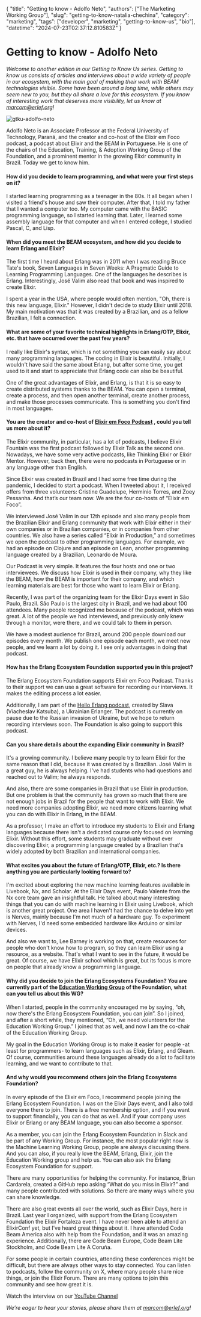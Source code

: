 {
    "title": "Getting to know - Adolfo Neto",
    "authors": ["The Marketing Working Group"],
    "slug": "getting-to-know-natalia-chechina",
    "category": "marketing",
    "tags": ["developer", "marketing", "getting-to-know-us", "bio"],
    "datetime": "2024-07-23T02:37:12.810583Z"
    }

#  Getting to know - Adolfo Neto

*Welcome to another edition in our Getting to Know Us series. Getting to know us consists of articles and interviews about a wide variety of people in our ecosystem, with the main goal of making their work with BEAM technologies visible. Some have been around a long time, while others may seem new to you, but they all share a love for this ecosystem. If you know of interesting work that deserves more visibility, let us know at marcom@erlef.org!*

<img src="/images/getting-to-know/adolfo-neto.jpg" class="img-fluid" alt="gtku-adolfo-neto"/>

Adolfo Neto is an Associate Professor at the Federal University of Technology, Paraná, and the creator and co-host of the Elixir em Foco podcast, a podcast about Elixir and the BEAM in Portuguese. He is one of the chairs of the Education, Training, & Adoption Working Group of the Foundation, and a prominent mentor in the growing Elixir community in Brazil. Today we get to know him.

#### How did you decide to learn programming, and what were your first steps on it?

I started learning programming as a teenager in the 80s. It all began when I visited a friend's house and saw their computer. After that, I told my father that I wanted a computer too. My computer came with the BASIC programming language, so I started learning that. Later, I learned some assembly language for that computer and when I entered college, I studied Pascal, C, and Lisp.

#### When did you meet the BEAM ecosystem, and how did you decide to learn Erlang and Elixir?

The first time I heard about Erlang was in 2011 when I was reading Bruce Tate's book, Seven Languages in Seven Weeks: A Pragmatic Guide to Learning Programming Languages. One of the languages he describes is Erlang. Interestingly, José Valim also read that book and was inspired to create Elixir.

I spent a year in the USA, where people would often mention, "Oh, there is this new language, Elixir." However, I didn't decide to study Elixir until 2018. My main motivation was that it was created by a Brazilian, and as a fellow Brazilian, I felt a connection. 

#### What are some of your favorite technical highlights in Erlang/OTP, Elixir, etc. that have occurred over the past few years?

I really like Elixir's syntax, which is not something you can easily say about many programming languages. The coding in Elixir is beautiful. Initially, I wouldn't have said the same about Erlang, but after some time, you get used to it and start to appreciate that Erlang code can also be beautiful.

One of the great advantages of Elixir, and Erlang, is that it is so easy to create distributed systems thanks to the BEAM. You can open a terminal, create a process, and then open another terminal, create another process, and make those processes communicate. This is something you don't find in most languages.

#### You are the creator and co-host of [Elixir em Foco Podcast](https://www.elixiremfoco.com/) , could you tell us more about it?

The Elixir community, in particular, has a lot of podcasts, I believe Elixir Fountain was the first podcast followed by Elixir Talk as the second one. Nowadays, we have some very active podcasts, like Thinking Elixir or Elixir Mentor. However, back then, there were no podcasts in Portuguese or in any language other than English.

Since Elixir was created in Brazil and I had some free time during the pandemic, I decided to start a podcast. When I tweeted about it, I received offers from three volunteers: Cristine Guadelupe, Herminio Torres, and Zoey Pessanha. And that’s our team now. We are the four co-hosts of “Elixir em Foco”.

We interviewed José Valim in our 12th episode and also many people from the Brazilian Elixir and Erlang community that work with Elixir either in their own companies or in Brazilian companies, or in companies from other countries. We also have a series called “Elixir in Production,” and sometimes we open the podcast to other programming languages. For example, we had an episode on Clojure and an episode on Lean, another programming language created by a Brazilian, Leonardo de Moura.

Our Podcast is very simple. It features the four hosts and one or two interviewees. We discuss how Elixir is used in their company, why they like the BEAM, how the BEAM is important for their company, and which learning materials are best for those who want to learn Elixir or Erlang.

Recently, I was part of the organizing team for the Elixir Days event in São Paulo, Brazil. São Paulo is the largest city in Brazil, and we had about 100 attendees. Many people recognized me because of the podcast, which was great. A lot of the people we had interviewed, and previously only knew through a monitor, were there, and we could talk to them in person.

We have a modest audience for Brazil, around 200 people download our episodes every month. We publish one episode each month, we meet new people, and we learn a lot by doing it. I see only advantages in doing that podcast.

#### How has the Erlang Ecosystem Foundation supported you in this project?

The Erlang Ecosystem Foundation supports Elixir em Foco Podcast. Thanks to their support we can use a great software for recording our interviews. It makes the editing process a lot easier.

Additionally, I am part of the [Hello Erlang podcast](https://helloerlang.github.io/), created by Slava (Viacheslav Katsuba), a Ukrainian Erlanger. The podcast is currently on pause due to the Russian invasion of Ukraine, but we hope to return recording interviews soon. The Foundation is also going to support this podcast.

#### Can you share details about the expanding Elixir community in Brazil?

It's a growing community. I believe many people try to learn Elixir for the same reason that I did, because it was created by a Brazilian. José Valim is a great guy, he is always helping. I've had students who had questions and reached out to Valim; he always responds.

And also, there are some companies in Brazil that use Elixir in production. But one problem is that the community has grown so much that there are not enough jobs in Brazil for the people that want to work with Elixir. We need more companies adopting Elixir, we need more citizens learning what you can do with Elixir in Erlang, in the BEAM. 

As a professor, I make an effort to introduce my students to Elixir and Erlang languages because there isn't a dedicated course only focused on learning Elixir. Without this effort, some students may graduate without ever discovering Elixir, a programming language created by a Brazilian that's widely adopted by both Brazilian and international companies.

#### What excites you about the future of Erlang/OTP, Elixir, etc.? Is there anything you are particularly looking forward to?

I'm excited about exploring the new machine learning features available in Livebook, Nx, and Scholar. At the Elixir Days event, Paulo Valente from the Nx core team gave an insightful talk. He talked about many interesting things that you can do with machine learning in Elixir using Livebook, which is another great project. One area I haven't had the chance to delve into yet is Nerves, mainly because I'm not much of a hardware guy. To experiment with Nerves, I'd need some embedded hardware like Arduino or similar devices.

And also we want to, Lee Barney is working on that, create resources for people who don't know how to program, so they can learn Elixir using a resource, as a website. That's what I want to see in the future, it would be great. Of course, we have Elixir school which is great, but its focus is more on people that already know a programming language.

#### Why did you decide to join the Erlang Ecosystems Foundation? You are currently part of the [Education Working Group](https://erlef.org/wg/education) of the Foundation, what can you tell us about this WG?

When I started, people in the community encouraged me by saying, “oh, now there's the Erlang Ecosystem Foundation, you can join”. So I joined, and after a short while, they mentioned, “Oh, we need volunteers for the Education Working Group.” I joined that as well, and now I am the co-chair of the Education Working Group.

My goal in the Education Working Group is to make it easier for people -at least for programmers- to learn languages such as Elixir, Erlang, and Gleam. Of course, communities around these languages already do a lot to facilitate learning, and we want to contribute to that. 

#### And why would you recommend others join the Erlang Ecosystems Foundation?

In every episode of the Elixir em Foco, I recommend people joining the Erlang Ecosystem Foundation. I was on the Elixir Days event, and I also told everyone there to join. There is a free membership option, and if you want to support financially, you can do that as well. And if your company uses Elixir or Erlang or any BEAM language, you can also become a sponsor. 

As a member, you can join the Erlang Ecosystem Foundation in Slack and be part of any Working Group. For instance, the most popular right now is the Machine Learning Working Group, people are always discussing there. And you can also, if you really love the BEAM, Erlang, Elixir, join the Education Working group and help us. You can also ask the Erlang Ecosystem Foundation for support. 

There are many opportunities for helping the community. For instance, Brian Cardarela, created a GitHub repo asking “What do you miss in Elixir?” and many people contributed with solutions. So there are many ways where you can share knowledge. 

There are also great events all over the world, such as Elixir Days, here in Brazil. Last year I organized, with support from the Erlang Ecosystem Foundation the Elixir Fortaleza event. I have never been able to attend an ElixirConf yet, but I’ve heard great things about it. I have attended Code Beam America also with help from the Foundation, and it was an amazing experience. Additionally, there are Code Beam Europe, Code Beam Lite Stockholm, and Code Beam Lite A Coruña.

For some people in certain countries, attending these conferences might be difficult, but there are always other ways to stay connected. You can listen to podcasts, follow the community on X, where many people share nice things, or join the Elixir Forum. There are many options to join this community and see how great it is. 

Watch the interview on our [YouTube Channel](https://www.youtube.com/watch?v=XGl0Ine6_0A&list=PLY45aG1H7rFo-DLQvpwzdJgkkaoP1gWlK&index=4)

*We’re eager to hear your stories, please share them at marcom@erlef.org!*





